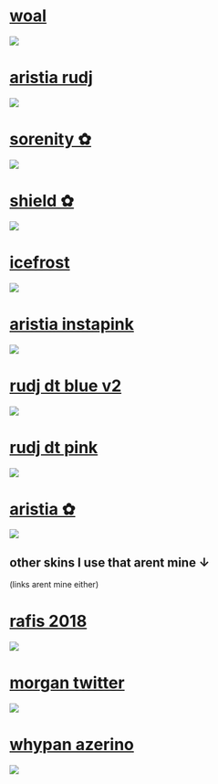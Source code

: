 # [woal](https://rudj.s-ul.eu/uT5a9oFo)
![](https://i.imgur.com/f0RCrcz.png)

# [aristia rudj](https://rudj.s-ul.eu/UDPSQBb3)
![](https://osu.ppy.sh/ss/18100588/d2cd)

# [sorenity ✿](https://rudj.s-ul.eu/ODRLfX84)
![](https://i.imgur.com/fkmo1k2.png)

# [shield ✿](https://rudj.s-ul.eu/N3Ho5SWt)
![](https://i.imgur.com/RB0snK1.png)

# [icefrost](https://rudj.s-ul.eu/xXHVSbmz)
![](https://osu.ppy.sh/ss/18089996/48a7)

# [aristia instapink](https://rudj.s-ul.eu/53mmQqWH)
![](https://osu.ppy.sh/ss/17981062/fc28)

# [rudj dt blue v2](https://rudj.s-ul.eu/L0cvmidz)
![](https://osu.ppy.sh/ss/17928170/990f)

# [rudj dt pink](https://rudj.s-ul.eu/uaDGPJzQ)
![](https://osu.ppy.sh/ss/17928162/0e12)

# [aristia ✿](https://rudj.s-ul.eu/SMQxGWqQ)
![](https://cdn.discordapp.com/attachments/830112595854884925/979755482862456882/screenshot361.jpg)

## other skins I use that arent mine ↓
(links arent mine either)

# [rafis 2018](https://mega.nz/folder/yN8WEL5Q#ZsYbwaJI55WsremnksUSLQ)
![](https://camo.githubusercontent.com/dba1121c2a976c6b3ef339ccad01dfcfacea7825f0f9a54c5b11909a64db82e6/68747470733a2f2f736b696e732e6f7375636b2e6e65742f75706c6f6164732f706f7374732f323031382d30392f313533373836363930355f666572626575772e6a7067)

# [morgan twitter](https://www.mediafire.com/file/9g3y0kcf88ue85h/-_morgan_twitter_skin_remake_by_venomthor2_updated.osk/file)
![](https://camo.githubusercontent.com/c1e7c30eef4e85095fa119ae94c70c983c8d48a8718d957d3fa429c21f0d90c6/68747470733a2f2f692e696d6775722e636f6d2f6b6e564135456d2e706e67)

# [whypan azerino](https://mega.nz/file/rjJn0BLD#oXReXL6xdhY7LAQcVxBtlITVpMA2sblfTP__omRmxhc)
![](https://user-images.githubusercontent.com/37017946/180619372-787f2500-8eee-4eb6-b5bd-268807f2571e.png)
